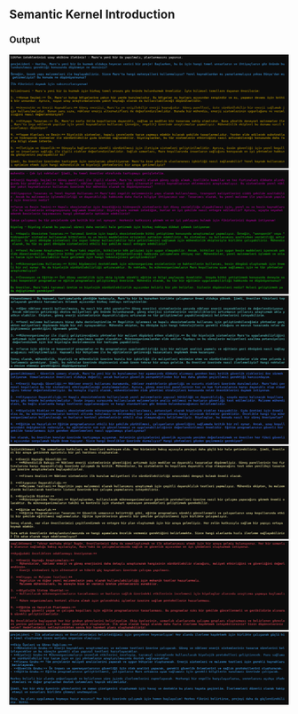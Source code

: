 ## Semantic Kernel Introduction

### Output
![](https://github.com/tanercamm/Debate/blob/master/Output/1.png)
![](https://github.com/tanercamm/Debate/blob/master/Output/2.png)
![](https://github.com/tanercamm/Debate/blob/master/Output/3.png)
![](https://github.com/tanercamm/Debate/blob/master/Output/4.png)
![](https://github.com/tanercamm/Debate/blob/master/Output/5.png)
![](https://github.com/tanercamm/Debate/blob/master/Output/6.png)
![](https://github.com/tanercamm/Debate/blob/master/Output/7.png)
